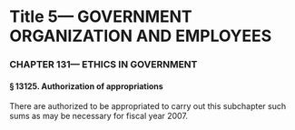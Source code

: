 
# Title 5— GOVERNMENT ORGANIZATION AND EMPLOYEES
### CHAPTER 131— ETHICS IN GOVERNMENT
#### § 13125. Authorization of appropriations

There are authorized to be appropriated to carry out this subchapter such sums as may be necessary for fiscal year 2007.

